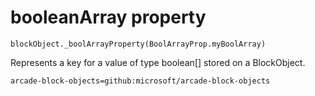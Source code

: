 
# booleanArray property

```sig
blockObject._boolArrayProperty(BoolArrayProp.myBoolArray)
```

Represents a key for a value of type boolean[] stored on a BlockObject.

```package
arcade-block-objects=github:microsoft/arcade-block-objects
```
